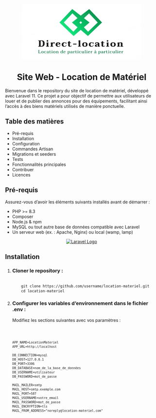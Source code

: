 <p align="center"><img src="public/images/logo1.png"></p>

<h1 align="center">Site Web - Location de Matériel</h1>


<p>Bienvenue dans le repository du site de location de matériel, développé avec Laravel 11. Ce projet a pour objectif de permettre aux utilisateurs de louer et de publier des annonces pour des équipements, facilitant ainsi l’accès à des biens matériels utilisés de manière ponctuelle.</p>


<h2>Table des matières</h2>
<ul>
<li>Pré-requis</li>
<li>Installation</li>
<li>Configuration</li>
<li>Commandes Artisan</li>
<li>Migrations et seeders</li>
<li>Tests</li>
<li>Fonctionnalités principales</li>
<li>Contribuer</li>
<li>Licences</li>
</ul>

<h2>Pré-requis</h2>
<p>Assurez-vous d’avoir les éléments suivants installés avant de démarrer :</p>

<ul>
<li>PHP >= 8.3</li>
<li>Composer</li>
<li>Node.js & npm</li>
<li>MySQL ou tout autre base de données compatible avec Laravel</li>
<li>Un serveur web (ex. : Apache, Nginx) ou local (wamp, lamp)</li>
</ul>

<p align="center"><a href="https://laravel.com" target="_blank"><img src="https://raw.githubusercontent.com/laravel/art/master/logo-lockup/5%20SVG/2%20CMYK/1%20Full%20Color/laravel-logolockup-cmyk-red.svg" width="400" alt="Laravel Logo"></a></p>

<h2>Installation</h2>
<ol>
    <li><h3>Cloner le repository :</h3>
    <pre><code>
    git clone https://github.com/username/location-materiel.git
    cd location-materiel</code></pre>
    </li>
    <li><h3>Configurer les variables d’environnement dans le fichier .env :</h3>
    <p>Modifiez les sections suivantes avec vos paramètres :</p>
        <pre><code>
            
    APP_NAME=LocationMateriel
    APP_URL=http://localhost
            
    DB_CONNECTION=mysql
    DB_HOST=127.0.0.1
    DB_PORT=3306
    DB_DATABASE=nom_de_la_base_de_données
    DB_USERNAME=utilisateur
    DB_PASSWORD=mot_de_passe

    MAIL_MAILER=smtp
    MAIL_HOST=smtp.exemple.com
    MAIL_PORT=587
    MAIL_USERNAME=votre_email
    MAIL_PASSWORD=mot_de_passe
    MAIL_ENCRYPTION=tls
    MAIL_FROM_ADDRESS="noreply@location-materiel.com"
</code></pre>
    </li>
</ol>
